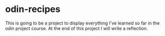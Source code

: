 # odin-recipes
This is going to be a project to display everything I've learned so far in the odin project course. At the end of this project I will write a reflection.
